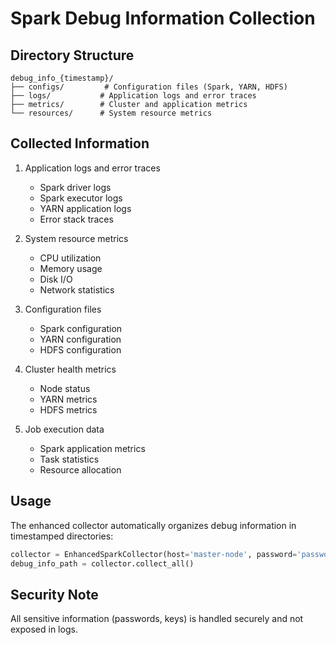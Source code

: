 # Spark Debug Information Collection

## Directory Structure
```
debug_info_{timestamp}/
├── configs/         # Configuration files (Spark, YARN, HDFS)
├── logs/           # Application logs and error traces
├── metrics/        # Cluster and application metrics
└── resources/      # System resource metrics
```

## Collected Information
1. Application logs and error traces
   - Spark driver logs
   - Spark executor logs
   - YARN application logs
   - Error stack traces

2. System resource metrics
   - CPU utilization
   - Memory usage
   - Disk I/O
   - Network statistics

3. Configuration files
   - Spark configuration
   - YARN configuration
   - HDFS configuration

4. Cluster health metrics
   - Node status
   - YARN metrics
   - HDFS metrics

5. Job execution data
   - Spark application metrics
   - Task statistics
   - Resource allocation

## Usage
The enhanced collector automatically organizes debug information in timestamped directories:
```python
collector = EnhancedSparkCollector(host='master-node', password='password')
debug_info_path = collector.collect_all()
```

## Security Note
All sensitive information (passwords, keys) is handled securely and not exposed in logs.
